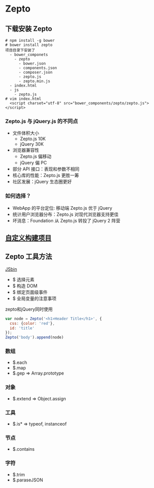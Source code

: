 # Zepto

## 下载安装 Zepto

``` shell
# npm install -g bower
# bower install zepto
项目目录下安装了
  - bower_componets
    - zepto
      - bower.json
      - components.json
      - composer.json
      - zepto.js
      - zepto.min.js
  - index.html
  - js
    - zepto.js
# vim index.html
  <script charset="utf-8" src="bower_components/zepto/zepto.js"></script>
```

### Zepto.js 与 jQuery.js 的不同点

- 文件体积大小
  - Zepto.js 10K
  - jQuery 30K
- 浏览器兼容性
  - Zepto.js 偏移动
  - jQuery 偏 PC
- 部分 API 接口：表现和参数不相同
- 核心库的性能：Zepto.js 更胜一筹
- 社区发展：jQuery 生态圈更好

### 如何选择？

- WebApp 的平台定位: 移动端 Zepto.js 优于 jQuery
- 统计用户浏览器分布：Zepto.js 对现代浏览器支持更佳
- 坏消息：Foundation 从 Zepto.js 转投了 jQuery 2 阵营

## [自定义构建项目](https://github.com/madrobby/zepto)

## Zepto 工具方法

[JSbin](http://jsbin.com/?html,output)

- $ 选择元素
- $ 构造 DOM
- $ 绑定页面级事件
- $ 全局变量的注意事项

zepto和jQuery同时使用

``` js
var node = Zepto('<h1>Header Title</h1>', {
  css: {color: 'red'},
  id: 'title'
});
Zepto('body').append(node)
```

### 数组

- $.each
- $.map
- $.gep => Array.prototype

### 对象

- $.extend => Object.assign

### 工具

- $.is* => typeof, instanceof

### 节点

- $.contains

### 字符

- $.trim
- $.paraseJSON

